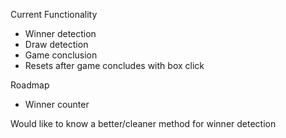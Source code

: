 Current Functionality
- Winner detection
- Draw detection
- Game conclusion
- Resets after game concludes with box click

Roadmap
- Winner counter

Would like to know a better/cleaner method for winner detection
